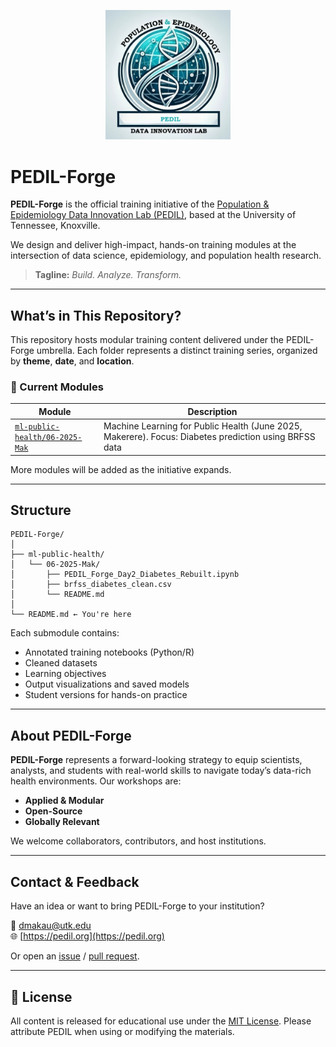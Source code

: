 <p align="center">
  <img src="Pedil logo2.png" alt="PEDIL Logo" width="200"/>
</p>


# PEDIL-Forge

**PEDIL-Forge** is the official training initiative of the [Population & Epidemiology Data Innovation Lab (PEDIL)](https://pedil.cephr.net/), based at the University of Tennessee, Knoxville.

We design and deliver high-impact, hands-on training modules at the intersection of data science, epidemiology, and population health research.

> **Tagline:** _Build. Analyze. Transform._

---

## What’s in This Repository?

This repository hosts modular training content delivered under the PEDIL-Forge umbrella. Each folder represents a distinct training series, organized by **theme**, **date**, and **location**.

### 🔹 Current Modules

| Module | Description |
|--------|-------------|
| [`ml-public-health/06-2025-Mak`](./ml-public-health/06-2025-Mak) | Machine Learning for Public Health (June 2025, Makerere). Focus: Diabetes prediction using BRFSS data |

More modules will be added as the initiative expands.

---

## Structure

```
PEDIL-Forge/
│
├── ml-public-health/
│   └── 06-2025-Mak/
│       ├── PEDIL_Forge_Day2_Diabetes_Rebuilt.ipynb
│       ├── brfss_diabetes_clean.csv
│       └── README.md
│
└── README.md ← You're here
```

Each submodule contains:
- Annotated training notebooks (Python/R)
- Cleaned datasets
- Learning objectives
- Output visualizations and saved models
- Student versions for hands-on practice

---

## About PEDIL-Forge

**PEDIL-Forge** represents a forward-looking strategy to equip scientists, analysts, and students with real-world skills to navigate today’s data-rich health environments. Our workshops are:

- **Applied & Modular**
- **Open-Source**
- **Globally Relevant**

We welcome collaborators, contributors, and host institutions.

---

## Contact & Feedback

Have an idea or want to bring PEDIL-Forge to your institution?

📧 [dmakau@utk.edu](mailto:dmakau@utk.edu)  
🌐 [https://pedil.org](https://pedil.org)

Or open an [issue](https://github.com/drdmakau/PEDIL-Forge/issues) / [pull request](https://github.com/drdmakau/PEDIL-Forge/pulls).

---

## 📄 License

All content is released for educational use under the [MIT License](./LICENSE). Please attribute PEDIL when using or modifying the materials.
